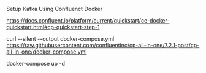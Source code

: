 Setup Kafka Using Confluenct Docker

https://docs.confluent.io/platform/current/quickstart/ce-docker-quickstart.html#cp-quickstart-step-1

curl --silent --output docker-compose.yml \
https://raw.githubusercontent.com/confluentinc/cp-all-in-one/7.2.1-post/cp-all-in-one/docker-compose.yml

docker-compose up -d
